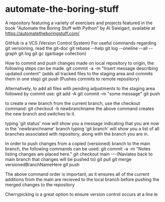 # automate-the-boring-stuff
A repository featuring a variety of exercises and projects featured in the book "Automate the Boring Stuff with Python" by Al Sweigart, available at https://automatetheboringstuff.com/

GitHub is a VCS (Version Control System)
For useful commands regarding git versioning, read the git-doc
git rebase --help 
git log --oneline --all --graph
git log
git gc    (garbage collection)

How to commit and push changes made on local repository to origin, the following steps can be made.
git commit -a -m "Insert message describing updated content"  (adds all tracked files to the staging area and commits them in one step)
git push  (Pushes commits to remote repository)

Alternatively, to add all files with pending adjustments to the staging area followed by commit use:
git add -A
git commit -m "some message"
git push

to create a new branch from the current branch, use the checkout command:
git checkout -b newbranchname
the above command creates the new branch and switches to it.

typing 'git status' now will show you a message indicating that you are now in the 'newbranchname' branch
typing 'git branch' will show you a list of all branches associated with repository, along with the branch you are in.

In order to push changes from a copied (versioned) branch to the main branch, the following commands can be used:
git commit -a -m "Notes listing changes are placed here."
git checkout main  ---(Naviates back to main branch that changes will be pushed to)
git pull
git merge versionedBranchNameHere
git push

The above command order is important, as it ensures all of the current additions from the main are recieved to the local branch before pushing the merged changes to the repository

Cherrypicking is a great option to ensure version control occurs at a line le